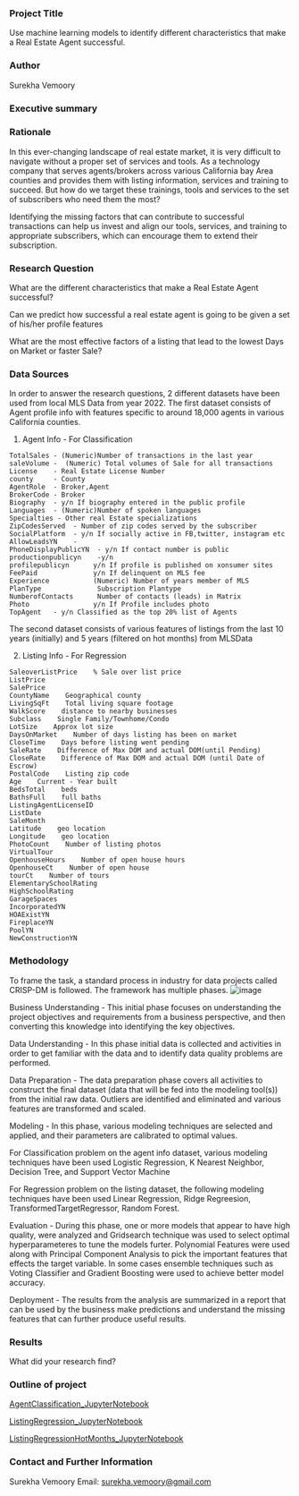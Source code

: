 ### Project Title

Use machine learning models to identify different characteristics that make a Real Estate Agent successful.

### Author
Surekha Vemoory

### Executive summary

### Rationale

In this ever-changing landscape of real estate market, it is very difficult to navigate without a proper set of services and tools. As a technology company that serves agents/brokers across various California bay Area counties and provides them with listing information, services and training to succeed. But how do we target these trainings, tools and services to the set of subscribers who need them the most? 

Identifying the missing factors that can contribute to successful transactions can help us invest and align our tools, services, and training to appropriate subscribers, which can encourage them to extend their subscription.

### Research Question

What are the different characteristics that make a Real Estate Agent successful?

Can we predict how successful a real estate agent is going to be given a set of his/her profile features

What are the most effective factors of a listing that lead to the lowest Days on Market or faster Sale? 

### Data Sources

In order to answer the research questions, 2 different datasets have been used from local MLS Data from year 2022. The first dataset consists of Agent profile info with features specific to around 18,000 agents in various California counties.

1. Agent Info - For Classification
```
TotalSales - (Numeric)Number of transactions in the last year  
saleVolume -  (Numeric) Total volumes of Sale for all transactions
License    - Real Estate License Number    
county     - County
AgentRole  - Broker,Agent
BrokerCode - Broker 
Biography  - y/n If biography entered in the public profile
Languages  - (Numeric)Number of spoken languages
Specialties - Other real Estate specializations
ZipCodesServed  - Number of zip codes served by the subscriber
SocialPlatform  - y/n If socially active in FB,twitter, instagram etc
AllowLeadsYN    -  
PhoneDisplayPublicYN  - y/n If contact number is public
productionpublicyn    -y/n
profilepublicyn      y/n If profile is published on xonsumer sites
FeePaid              y/n If delinquent on MLS fee
Experience           (Numeric) Number of years member of MLS
PlanType              Subscription Plantype
NumberofContacts      Number of contacts (leads) in Matrix
Photo                y/n If Profile includes photo
TopAgent   - y/n Classified as the top 20% list of Agents 
```
The second dataset consists of various features of listings from the last 10 years (initially) and 5 years (filtered on hot months) from MLSData

2. Listing Info - For Regression
```
SaleoverListPrice    % Sale over list price
ListPrice    
SalePrice    
CountyName    Geographical county
LivingSqFt    Total living square footage
WalkScore    distance to nearby businesses
Subclass    Single Family/Townhome/Condo
LotSize    Approx lot size
DaysOnMarket    Number of days listing has been on market
CloseTime    Days before listing went pending
SaleRate    Difference of Max DOM and actual DOM(until Pending)
CloseRate    Difference of Max DOM and actual DOM (until Date of Escrow)
PostalCode    Listing zip code
Age    Current - Year built 
BedsTotal    beds
BathsFull    full baths
ListingAgentLicenseID    
ListDate
SaleMonth
Latitude    geo location
Longitude    geo location
PhotoCount    Number of listing photos
VirtualTour    
OpenhouseHours    Number of open house hours
OpenhouseCt    Number of open house
tourCt    Number of tours
ElementarySchoolRating    
HighSchoolRating   
GarageSpaces
IncorporatedYN
HOAExistYN
FireplaceYN
PoolYN
NewConstructionYN
```
### Methodology

To frame the task, a standard process in industry for data projects called CRISP-DM is followed. The framework has multiple phases.
![image](https://user-images.githubusercontent.com/28323151/226245695-e85daf82-4926-452f-a708-be375bfcaa9f.png)

Business Understanding - This initial phase focuses on understanding the project objectives and requirements from a
business perspective, and then converting this knowledge into identifying the key objectives. 

Data Understanding - In this phase initial data is collected and activities in order to get familiar with the data and to identify data
quality problems are performed.

Data Preparation - The data preparation phase covers all activities to construct the final dataset (data that will be
fed into the modeling tool(s)) from the initial raw data. Outliers are identified and eliminated and various features are transformed and scaled.

Modeling - In this phase, various modeling techniques are selected and applied, and their parameters are
calibrated to optimal values.

For Classification problem on the agent info dataset, various modeling techniques have been used Logistic Regression, K Nearest Neighbor,
Decision Tree, and Support Vector Machine 

For Regression problem on the listing dataset, the following modeling techniques have been used Linear Regression, Ridge Regreesion, TransformedTargetRegressor, Random Forest. 

Evaluation - During this phase, one or more models that appear to have high quality, were analyzed and Gridsearch technique was used to select optimal hyperparameteres to tune the models furter. Polynomial Features were used along with Principal Component Analysis to pick the important features that effects the target variable. In some cases ensemble techniques such as Voting Classifier and Gradient Boosting were used to achieve better model accuracy.

Deployment - The results from the analysis are summarized in a report that can be used by the business make predictions and understand the missing features that can further produce useful results.

### Results
What did your research find?

### Outline of project

[AgentClassification_JupyterNotebook](https://github.com/svemoory/BHMLAI-CapStone/blob/main/AgentClassification.ipynb)

[ListingRegression_JupyterNotebook](https://github.com/svemoory/BHMLAI-CapStone/blob/main/ListingRegression.ipynb)

[ListingRegressionHotMonths_JupyterNotebook](https://github.com/svemoory/BHMLAI-CapStone/blob/main/ListingRegressionHotMonths.ipynb)

### Contact and Further Information
Surekha Vemoory 
Email: surekha.vemoory@gmail.com
